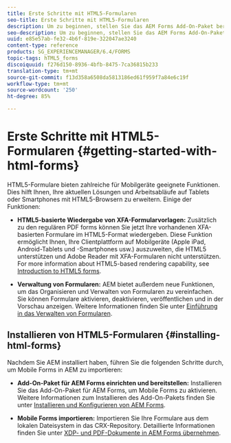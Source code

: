 ```yaml
---
title: Erste Schritte mit HTML5-Formularen
seo-title: Erste Schritte mit HTML5-Formularen
description: Um zu beginnen, stellen Sie das AEM Forms Add-On-Paket bereit und importieren Sie bestehende HTML5-Formulare in AEM.
seo-description: Um zu beginnen, stellen Sie das AEM Forms Add-On-Paket bereit und importieren Sie bestehende HTML5-Formulare in AEM.
uuid: e85e57ab-fe32-4b6f-819e-322047ae3240
content-type: reference
products: SG_EXPERIENCEMANAGER/6.4/FORMS
topic-tags: hTML5_forms
discoiquuid: f276d150-8936-4bfb-8475-7ca36815b233
translation-type: tm+mt
source-git-commit: f13d358a6508da5813186ed61f959f7a84e6c19f
workflow-type: tm+mt
source-wordcount: '250'
ht-degree: 85%

---
```



# Erste Schritte mit HTML5-Formularen {#getting-started-with-html-forms}

HTML5-Formulare bieten zahlreiche für Mobilgeräte geeignete Funktionen. Dies hilft Ihnen, Ihre aktuellen Lösungen und Arbeitsabläufe auf Tablets oder Smartphones mit HTML5-Browsern zu erweitern. Einige der Funktionen:

* **HTML5-basierte Wiedergabe von XFA-Formularvorlagen:** Zusätzlich zu den regulären PDF forms können Sie jetzt Ihre vorhandenen XFA-basierten Formulare im HTML5-Format wiedergeben. Diese Funktion ermöglicht Ihnen, Ihre Clientplattform auf Mobilgeräte (Apple iPad, Android-Tablets und -Smartphones usw.) auszuweiten, die HTML5 unterstützen und Adobe Reader mit XFA-Formularen nicht unterstützen. For more information about HTML5-based rendering capability, see [Introduction to HTML5 forms](/help/forms/using/introduction.md).

* **Verwaltung von Formularen:** AEM bietet außerdem neue Funktionen, um das Organisieren und Verwalten von Formularen zu vereinfachen. Sie können Formulare aktivieren, deaktivieren, veröffentlichen und in der Vorschau anzeigen. Weitere Informationen finden Sie unter [Einführung in das Verwalten von Formularen](/help/forms/using/introduction-managing-forms.md).

## Installieren von HTML5-Formularen {#installing-html-forms}

Nachdem Sie AEM installiert haben, führen Sie die folgenden Schritte durch, um Mobile Forms in AEM zu importieren:

* **Add-On-Paket für AEM Forms einrichten und bereitstellen:** Installieren Sie das Add-On-Paket für AEM Forms, um Mobile Forms zu aktivieren. Weitere Informationen zum Installieren des Add-On-Pakets finden Sie unter [Installieren und Konfigurieren von AEM Forms](/help/forms/using/installing-configuring-aem-forms-osgi.md).

* **Mobile Forms importieren:** Importieren Sie Ihre Formulare aus dem lokalen Dateisystem in das CRX-Repository. Detaillierte Informationen finden Sie unter [XDP- und PDF-Dokumente in AEM Forms übernehmen](/help/forms/using/get-xdp-pdf-documents-aem.md).

